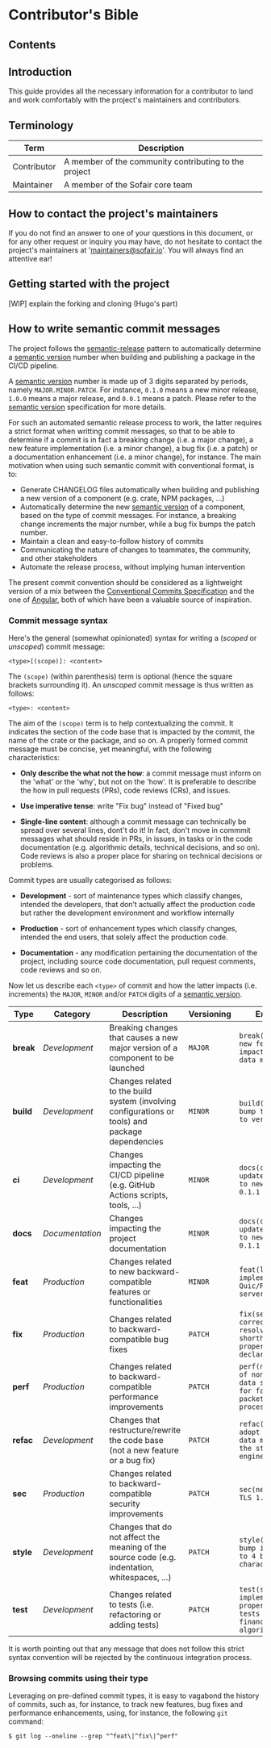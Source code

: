 # Contributor's Bible

## Contents

## Introduction

This guide provides all the necessary information for a contributor to land and work comfortably with the project's maintainers and contributors.

## Terminology

| Term        | Description                                           |
| ----------- | ----------------------------------------------------- |
| Contributor | A member of the community contributing to the project |
| Maintainer  | A member of the Sofair core team                      |

## How to contact the project's maintainers

If you do not find an answer to one of your questions in this document, or for any other request or inquiry you may have, do not hesitate to contact the project's maintainers at 'maintainers@sofair.io'. You will always find an attentive ear!

## Getting started with the project

[WIP] explain the forking and cloning (Hugo's part)

## How to write semantic commit messages

The project follows the [semantic-release](https://github.com/semantic-release/semantic-release) pattern to automatically determine a [semantic version](https://semver.org) number when building and publishing a package in the CI/CD pipeline.

A [semantic version](https://semver.org) number is made up of 3 digits separated by periods, namely `MAJOR.MINOR.PATCH`. For instance, `0.1.0` means a new minor release, `1.0.0` means a major release, and `0.0.1` means a patch. Please refer to the [semantic version](https://semver.org) specification for more details.

For such an automated semantic release process to work, the latter requires a strict format when writting commit messages, so that to be able to determine if a commit is in fact a breaking change (i.e. a major change), a new feature implementation (i.e. a minor change), a bug fix (i.e. a patch) or a documentation enhancement (i.e. a minor change), for instance. The main motivation when using such semantic commit with conventional format, is to:

- Generate CHANGELOG files automatically when building and publishing a new version of a component (e.g. crate, NPM packages, ...)
- Automatically determine the new [semantic version](https://semver.org) of a component, based on the type of commit messages. For instance, a breaking change increments the major number, while a bug fix bumps the patch number.
- Maintain a clean and easy-to-follow history of commits
- Communicating the nature of changes to teammates, the community, and other stakeholders
- Automate the release process, without implying human intervention

The present commit convention should be considered as a lightweight version of a mix between the [Conventional Commits Specification](https://www.conventionalcommits.org/) and the one of [Angular](https://github.com/angular/angular/blob/22b96b9/CONTRIBUTING.md#-commit-message-guidelines), both of which have been a valuable source of inspiration.

### Commit message syntax

Here's the general (somewhat opinionated) syntax for writing a (_scoped_ or _unscoped_) commit message:

`<type>[(scope)]: <content>`

The `(scope)` (within parenthesis) term is optional (hence the square brackets surrounding it). An _unscoped_ commit message is thus written as follows:

`<type>: <content>`

The aim of the `(scope)` term is to help contextualizing the commit. It indicates the section of the code base that is impacted by the commit, the name of the crate or the package, and so on. A properly formed commit message must be concise, yet meaningful, with the following <content> characteristics:

- **Only describe the what not the how**: a commit message must inform on the 'what' or the 'why', but not on the 'how'. It is preferable to describe the how in pull requests (PRs), code reviews (CRs), and issues.

- **Use imperative tense**: write "Fix bug" instead of "Fixed bug"

- **Single-line content**: although a commit message can technically be spread over several lines, dont't do it! In fact, don't move in commmit messages what should reside in PRs, in issues, in tasks or in the code documentation (e.g. algorithmic details, technical decisions, and so on). Code reviews is also a proper place for sharing on technical decisions or problems.

Commit types are usually categorised as follows:

- **Development** - sort of maintenance types which classify changes, intended the developers, that don’t actually affect the production code but rather the development environment and workflow internally

- **Production** - sort of enhancement types which classify changes, intended the end users, that solely affect the production code.

- **Documentation** - any modification pertaining the documentation of the project, including source code documentation, pull request comments, code reviews and so on.

Now let us describe each `<type>` of commit and how the latter impacts (i.e. increments) the `MAJOR`, `MINOR` and/or `PATCH` digits of a [semantic version](https://semver.org).

| Type      | Category        | Description                                                                                      | Versioning | Example                                                                        |
| --------- | --------------- | ------------------------------------------------------------------------------------------------ | ---------- | ------------------------------------------------------------------------------ |
| **break** | _Development_   | Breaking changes that causes a new major version of a component to be launched                   | `MAJOR`    | `break(service): new feature impacting the data model`                         |
| **build** | _Development_   | Changes related to the build system (involving configurations or tools) and package dependencies | `MINOR`    | `build(cargo): bump tokio-tower to version 1.5.2`                              |
| **ci**    | _Development_   | Changes impacting the CI/CD pipeline (e.g. GitHub Actions scripts, tools, ...)                   | `MINOR`    | `docs(changelog): update CHANGELOG to new version 0.1.1`                       |
| **docs**  | _Documentation_ | Changes impacting the project documentation                                                      | `MINOR`    | `docs(changelog): update CHANGELOG to new version 0.1.1`                       |
| **feat**  | _Production_    | Changes related to new backward-compatible features or functionalities                           | `MINOR`    | `feat(largo): implement Quic/RPC API server`                                   |
| **fix**   | _Production_    | Changes related to backward-compatible bug fixes                                                 | `PATCH`    | `fix(service): correctly resolve shorthand property declarations`              |
| **perf**  | _Production_    | Changes related to backward-compatible performance improvements                                  | `PATCH`    | `perf(net): use of non-blocking data structures for faster packets processing` |
| **refac** | _Development_   | Changes that restructure/rewrite the code base (not a new feature or a bug fix)                  | `PATCH`    | `refac(largo): adopt a graph data model for the storage engine`                |
| **sec**   | _Production_    | Changes related to backward-compatible security improvements                                     | `PATCH`    | `sec(net): use TLS 1.3`                                                        |
| **style** | _Development_   | Changes that do not affect the meaning of the source code (e.g. indentation, whitespaces, ...)   | `PATCH`    | `style(largo): bump indentation to 4 blank characters`                         |
| **test**  | _Development_   | Changes related to tests (i.e. refactoring or adding tests)                                      | `PATCH`    | `test(service): implement property-based tests on financial algorithms`        |

It is worth pointing out that any message that does not follow this strict syntax convention will be rejected by the continuous integration process.

### Browsing commits using their type

Leveraging on pre-defined commit types, it is easy to vagabond the history of commits, such as, for instance, to track new features, bug fixes and performance enhancements, using, for instance, the following `git` command:

`$ git log --oneline --grep "^feat\|^fix\|^perf"`
